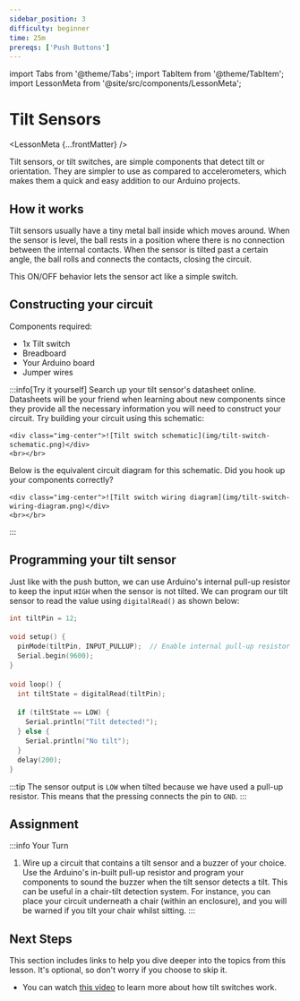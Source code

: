 ```yaml
---
sidebar_position: 3
difficulty: beginner
time: 25m
prereqs: ['Push Buttons']
---
```


import Tabs from '@theme/Tabs';
import TabItem from '@theme/TabItem';
import LessonMeta from '@site/src/components/LessonMeta';

# Tilt Sensors

<LessonMeta {...frontMatter} />

Tilt sensors, or tilt switches, are simple components that detect tilt or orientation. They are simpler to use as compared to accelerometers, which makes them a quick and easy addition to our Arduino projects.

## How it works

Tilt sensors usually have a tiny metal ball inside which moves around. When the sensor is level, the ball rests in a position where there is no connection between the internal contacts. When the sensor is tilted past a certain angle, the ball rolls and connects the contacts, closing the circuit.

This ON/OFF behavior lets the sensor act like a simple switch. 

## Constructing your circuit

Components required:
- 1x Tilt switch
- Breadboard
- Your Arduino board
- Jumper wires

:::info[Try it yourself]
<Tabs>
  <TabItem value="problem" label="Problem">
    Search up your tilt sensor's datasheet online. Datasheets will be your friend when learning about new components since they provide all the necessary information you will need to construct your circuit. Try building your circuit using this schematic:
    
    <div class="img-center">![Tilt switch schematic](img/tilt-switch-schematic.png)</div>
    <br></br>
  </TabItem>
  <TabItem value="solution" label="Solution">
    Below is the equivalent circuit diagram for this schematic. Did you hook up your components correctly?

    <div class="img-center">![Tilt switch wiring diagram](img/tilt-switch-wiring-diagram.png)</div>
    <br></br>
  </TabItem>
</Tabs>
:::

## Programming your tilt sensor

Just like with the push button, we can use Arduino's internal pull-up resistor to keep the input `HIGH` when the sensor is not tilted. We can program our tilt sensor to read the value using `digitalRead()` as shown below:

```cpp
int tiltPin = 12;

void setup() {
  pinMode(tiltPin, INPUT_PULLUP);  // Enable internal pull-up resistor
  Serial.begin(9600);
}

void loop() {
  int tiltState = digitalRead(tiltPin);

  if (tiltState == LOW) {
    Serial.println("Tilt detected!");
  } else {
    Serial.println("No tilt");
  }
  delay(200);
}
```

:::tip
The sensor output is `LOW` when tilted because we have used a pull-up resistor. This means that the pressing connects the pin to `GND`.
:::

## Assignment 

:::info Your Turn
1. Wire up a circuit that contains a tilt sensor and a buzzer of your choice. Use the Arduino's in-built pull-up resistor and program your components to sound the buzzer when the tilt sensor detects a tilt. This can be useful in a chair-tilt detection system. For instance, you can place your circuit underneath a chair (within an enclosure), and you will be warned if you tilt your chair whilst sitting. 
:::

## Next Steps

This section includes links to help you dive deeper into the topics from this lesson. It's optional, so don't worry if you choose to skip it.

- You can watch [this video](https://www.youtube.com/watch?v=QZWmrRkvHJk) to learn more about how tilt switches work.  
